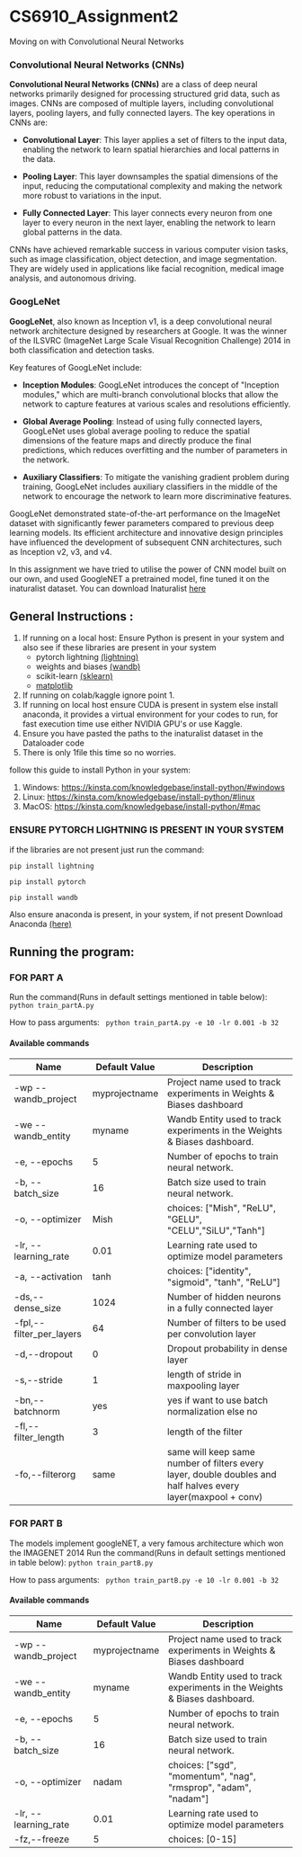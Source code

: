 # CS6910_Assignment2
Moving on with Convolutional Neural Networks
### Convolutional Neural Networks (CNNs)

**Convolutional Neural Networks (CNNs)** are a class of deep neural networks primarily designed for processing structured grid data, such as images. CNNs are composed of multiple layers, including convolutional layers, pooling layers, and fully connected layers. The key operations in CNNs are:

- **Convolutional Layer**: This layer applies a set of filters to the input data, enabling the network to learn spatial hierarchies and local patterns in the data.
  
- **Pooling Layer**: This layer downsamples the spatial dimensions of the input, reducing the computational complexity and making the network more robust to variations in the input.

- **Fully Connected Layer**: This layer connects every neuron from one layer to every neuron in the next layer, enabling the network to learn global patterns in the data.

CNNs have achieved remarkable success in various computer vision tasks, such as image classification, object detection, and image segmentation. They are widely used in applications like facial recognition, medical image analysis, and autonomous driving.

### GoogLeNet

**GoogLeNet**, also known as Inception v1, is a deep convolutional neural network architecture designed by researchers at Google. It was the winner of the ILSVRC (ImageNet Large Scale Visual Recognition Challenge) 2014 in both classification and detection tasks.

Key features of GoogLeNet include:

- **Inception Modules**: GoogLeNet introduces the concept of "Inception modules," which are multi-branch convolutional blocks that allow the network to capture features at various scales and resolutions efficiently.

- **Global Average Pooling**: Instead of using fully connected layers, GoogLeNet uses global average pooling to reduce the spatial dimensions of the feature maps and directly produce the final predictions, which reduces overfitting and the number of parameters in the network.

- **Auxiliary Classifiers**: To mitigate the vanishing gradient problem during training, GoogLeNet includes auxiliary classifiers in the middle of the network to encourage the network to learn more discriminative features.

GoogLeNet demonstrated state-of-the-art performance on the ImageNet dataset with significantly fewer parameters compared to previous deep learning models. Its efficient architecture and innovative design principles have influenced the development of subsequent CNN architectures, such as Inception v2, v3, and v4.

In this assignment we have tried to utilise the power of CNN model built on our own, and used GoogleNET a pretrained model, fine tuned it on the inaturalist dataset.
You can download Inaturalist [here](https://storage.googleapis.com/wandb_datasets/nature_12K.zip)
## General Instructions :
1. If running on a local host: Ensure Python is present in your system and also see if these libraries are present in your system
   - pytorch lightning [(lightning)](https://lightning.ai/docs/pytorch/stable/)
   - weights and biases [(wandb)](https://docs.wandb.ai/?_gl=1*1lup0xs*_ga*NzgyNDk5ODQuMTcwNTU4MzMwNw..*_ga_JH1SJHJQXJ*MTcxMDY3NjQ2MS43Ny4xLjE3MTA2NzY0NjQuNTcuMC4w)
   - scikit-learn [(sklearn)](https://scikit-learn.org/stable/)
   - [matplotlib](https://matplotlib.org/)
3. If running on colab/kaggle ignore point 1.
4. If running on local host ensure CUDA is present in system else install anaconda, it provides a virtual environment for your codes to run, for fast execution time use either NVIDIA GPU's or use Kaggle.
5. Ensure you have pasted the paths to the inaturalist dataset in the Dataloader code
6. There is only 1file this time so no worries.

follow this guide to install Python in your system:
1. Windows: https://kinsta.com/knowledgebase/install-python/#windows
2. Linux: https://kinsta.com/knowledgebase/install-python/#linux
3. MacOS: https://kinsta.com/knowledgebase/install-python/#mac

### ENSURE PYTORCH LIGHTNING IS PRESENT IN YOUR SYSTEM
if the libraries are not present just run the command:


``` pip install lightning ```


``` pip install pytorch ```


``` pip install wandb ```


Also ensure anaconda is present, in your system, if not present Download Anaconda [(here)](https://www.anaconda.com/download)

## Running the program:
### FOR PART A
Run the command(Runs in default settings mentioned in table below): 
``` python train_partA.py ```

How to pass arguments:
``` python train_partA.py -e 10 -lr 0.001 -b 32```

#### Available commands
| Name        | Default Value   | Description  |
| --------------------- |-------------| -----|
| -wp --wandb_project | myprojectname	| Project name used to track experiments in Weights & Biases dashboard |
| -we	--wandb_entity| myname | Wandb Entity used to track experiments in the Weights & Biases dashboard. |
|-e, --epochs|5|Number of epochs to train neural network.|
|-b, --batch_size|16|Batch size used to train neural network.|
|-o, --optimizer	|Mish|choices: ["Mish", "ReLU", "GELU", "CELU","SiLU","Tanh"]|
|-lr, --learning_rate|0.01|Learning rate used to optimize model parameters|
|-a, --activation|tanh|	choices: ["identity", "sigmoid", "tanh", "ReLU"]|
|-ds,--dense_size|1024|Number of hidden neurons in a fully connected layer|
|-fpl,--filter_per_layers|64|Number of filters to be used per convolution layer|
|-d,--dropout|0|Dropout probability in dense layer|
|-s,--stride|1|length of stride in maxpooling layer|
|-bn,--batchnorm|yes|yes if want to use batch normalization else no|
|-fl,--filter_length|3|length of the filter|
|-fo,--filterorg|same|same will keep same number of filters every layer, double doubles and half halves every layer(maxpool + conv)|

### FOR PART B
The models implement googleNET, a very famous architecture which won the IMAGENET 2014
Run the command(Runs in default settings mentioned in table below): 
``` python train_partB.py ```

How to pass arguments:
``` python train_partB.py -e 10 -lr 0.001 -b 32```

#### Available commands
| Name        | Default Value   | Description  |
| --------------------- |-------------| -----|
| -wp --wandb_project | myprojectname	| Project name used to track experiments in Weights & Biases dashboard |
| -we	--wandb_entity| myname | Wandb Entity used to track experiments in the Weights & Biases dashboard. |
|-e, --epochs|5|Number of epochs to train neural network.|
|-b, --batch_size|16|Batch size used to train neural network.|
|-o, --optimizer	|nadam|choices: ["sgd", "momentum", "nag", "rmsprop", "adam", "nadam"]|
|-lr, --learning_rate|0.01|Learning rate used to optimize model parameters|
|-fz,--freeze|5|choices: [0-15]|
